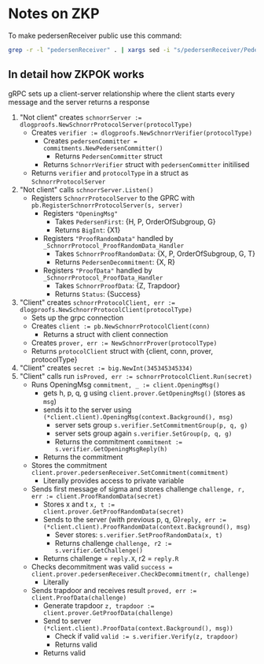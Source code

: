 # Notes on ZKP

To make pedersenReceiver public use this command:
```bash
grep -r -l "pedersenReceiver" . | xargs sed -i "s/pedersenReceiver/PedersenReceiver/"
```
## In detail how ZKPOK works

gRPC sets up a client-server relationship where the client starts every message and the server returns a response

1. "Not client" creates `schnorrServer := dlogproofs.NewSchnorrProtocolServer(protocolType)`
    * Creates `verifier := dlogproofs.NewSchnorrVerifier(protocolType)`
        * Creates `pedersenCommitter = commitments.NewPedersenCommitter()`
            * Returns `PedersenCommitter` struct
        * Returns `SchnorrVerifier` struct with `pedersenCommitter` initilised
    * Returns `verifier` and `protocolType` in a struct as `SchnorrProtocolServer`
2. "Not client" calls `schnorrServer.Listen()`
    * Registers `SchnorrProtocolServer` to the GPRC with `pb.RegisterSchnorrProtocolServer(s, server)`
        * Registers `"OpeningMsg"`
            * Takes `PedersenFirst`: {H, P, OrderOfSubgroup, G}
            * Returns `BigInt`: {X1}
        * Registers `"ProofRandomData"` handled by `_SchnorrProtocol_ProofRandomData_Handler`
            * Takes `SchnorrProofRandomData`: {X, P, OrderOfSubgroup, G, T}
            * Returns `PedersenDecommitment`: {X, R}
        * Registers `"ProofData"` handled by `_SchnorrProtocol_ProofData_Handler`
            * Takes `SchnorrProofData`: {Z, Trapdoor}
            * Returns `Status`: {Success}
3. "Client" creates `schnorrProtocolClient, err := dlogproofs.NewSchnorrProtocolClient(protocolType)`
    * Sets up the grpc connection
    * Creates `client := pb.NewSchnorrProtocolClient(conn)`
        * Returns a struct with client connection
    * Creates `prover, err := NewSchnorrProver(protocolType)`
    * Returns `protocolClient` struct with {client, conn, prover, protocolType}
4. "Client" creates `secret := big.NewInt(345345345334)`
5. "Client" calls run `isProved, err := schnorrProtocolClient.Run(secret)`
    * Runs OpeningMsg `commitment, _ := client.OpeningMsg()`
        * gets h, p, q, g using `client.prover.GetOpeningMsg()` (stores as `msg`)
        * sends it to the server using `(*client.client).OpeningMsg(context.Background(), msg)`
            * server sets group `s.verifier.SetCommitmentGroup(p, q, g)`
            * server sets group again `s.verifier.SetGroup(p, q, g)`
            * Returns the commitment `commitment := s.verifier.GetOpeningMsgReply(h)`
        * Returns the commitment
    * Stores the commitment `client.prover.pedersenReceiver.SetCommitment(commitment)`
        * Literally provides access to private variable
    * Sends first message of sigma and stores challenge `challenge, r, err := client.ProofRandomData(secret)`
        * Stores x and t `x, t := client.prover.GetProofRandomData(secret)`
        * Sends to the server (with previous p, q, G)`reply, err := (*client.client).ProofRandomData(context.Background(), msg)`
            * Sever stores: `s.verifier.SetProofRandomData(x, t)`
            * Returns challenge `challenge, r2 := s.verifier.GetChallenge()`
        * Returns challenge = `reply.X`, r2 = `reply.R`
    * Checks decommitment was valid `success = client.prover.pedersenReceiver.CheckDecommitment(r, challenge)`
        * Literally
    * Sends trapdoor and receives result `proved, err := client.ProofData(challenge)`
        * Generate trapdoor `z, trapdoor := client.prover.GetProofData(challenge)`
        * Send to server `(*client.client).ProofData(context.Background(), msg))`
            * Check if valid `valid := s.verifier.Verify(z, trapdoor)`
            * Returns valid
        * Returns valid
